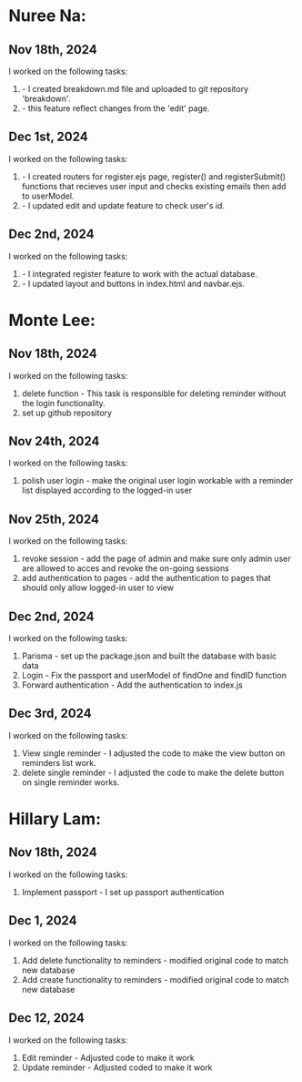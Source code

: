 # Nuree Na:
## Nov 18th, 2024
I worked on the following tasks:
1. <create breakdown.md> - I created breakdown.md file and uploaded to git repository 'breakdown'.
2. <Implement edit feature> - this feature reflect changes from the 'edit' page.

## Dec 1st, 2024
I worked on the following tasks:
1. <create Register> - I created routers for register.ejs page, register() and registerSubmit() functions that recieves user input and checks existing emails then add to userModel.
2. <update edit and update> - I updated edit and update feature to check user's id.

## Dec 2nd, 2024
I worked on the following tasks:
1. <Integrate Register> - I integrated register feature to work with the actual database.
2. <update index.html and navbar.ejs> - I updated layout and buttons in index.html and navbar.ejs.


# Monte Lee:
## Nov 18th, 2024
I worked on the following tasks:
1. delete function - This task is responsible for deleting reminder without the login functionality.
2. set up github repository

## Nov 24th, 2024
I worked on the following tasks:
1. polish user login - make the original user login workable with a reminder list displayed according to the logged-in user

## Nov 25th, 2024
I worked on the following tasks:
1. revoke session - add the page of admin and make sure only admin user are allowed to acces and revoke the on-going sessions
2. add authentication to pages - add the authentication to pages that should only allow logged-in user to view

## Dec 2nd, 2024
I worked on the following tasks:
1. Parisma - set up the package.json and built  the database with basic data
2. Login - Fix the passport and userModel of findOne and findID function
3. Forward authentication - Add the authentication to index.js


## Dec 3rd, 2024
I worked on the following tasks:
1. View single reminder - I adjusted the code to make the view button on reminders list work.
2. delete single reminder - I adjusted the code to make the delete button on single reminder works.

# Hillary Lam:
## Nov 18th, 2024
I worked on the following tasks:
1. Implement passport - I set up passport authentication

## Dec 1, 2024
I worked on the following tasks:
1. Add delete functionality to reminders - modified original code to match new database
2. Add create functionality to reminders - modified original code to match new database

## Dec 12, 2024
I worked on the following tasks:
1. Edit reminder - Adjusted code to make it work
2. Update reminder - Adjusted coded to make it work